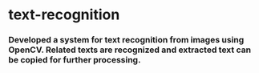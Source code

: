 # text-recognition

### Developed a system for text recognition from images using OpenCV. Related texts are recognized and extracted text can be copied for further processing.

